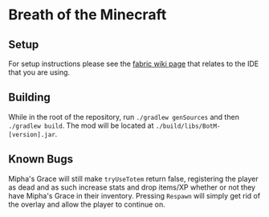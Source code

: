 # Breath of the Minecraft

## Setup

For setup instructions please see the [fabric wiki page](https://fabricmc.net/wiki/tutorial:setup) that relates to the IDE that you are using.

## Building

While in the root of the repository, run `./gradlew genSources` and then `./gradlew build`. The mod will be located at `./build/libs/BotM-[version].jar`.

## Known Bugs

Mipha's Grace will still make `tryUseTotem` return false, registering the player as dead and as such increase stats and drop items/XP whether or not they have Mipha's Grace in their inventory. Pressing `Respawn` will simply get rid of the overlay and allow the player to continue on.